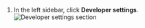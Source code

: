 1. In the left sidebar, click **Developer settings**.
   ![Developer settings section](/assets/images/settings/developer_settings.png)
